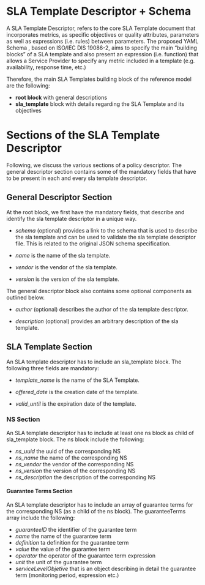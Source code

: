 # SLA Template Descriptor + Schema

A SLA Template Descriptor, refers to the core SLA Template document that incorporates metrics, as specific objectives or quality attributes,
parameters as well as expressions (i.e. rules) between parameters. The proposed YAML Schema , based on ISO/IEC DIS 19086-2, aims to specify the main 
“building blocks” of a SLA template and also present an expression (i.e. function) that allows a Service Provider to specify any metric included in a 
template (e.g. availability, response time, etc.)   

Therefore, the main SLA Templates building block of the reference model are the following:   
- **root block** with general descriptions  
- **sla_template** block with details regarding the SLA Template and its objectives   

# Sections of the SLA Template Descriptor
Following, we discuss the various sections of a policy descriptor. The general descriptor section contains some of the mandatory fields that have to 
be present in each and every sla template descriptor. 

## General Descriptor Section   
At the root block, we first have the mandatory fields, that describe and identify the sla template descriptor in a unique way.

* *schema* (optional) provides a link to the schema that is used to describe the sla template and can be used to validate the sla template descriptor file. This is related to the original JSON schema specification.

*  *name* is the name of the sla template.  

*  *vendor* is the vendor of the sla template.    

*  *version* is the version of the sla template.  

The general descriptor block also contains some optional components as outlined below.

*  *author* (optional) describes the author of the sla template descriptor.

*  *description* (optional) provides an arbitrary description of the sla template.
 
 
## SLA Template Section
An SLA template descriptor has to include an sla_template block. The following three fields are mandatory:      

*  *template_name* is the name of the SLA Template.  

*  *offered_date* is the creation date of the template.     

*  *valid_until* is the expiration date of the template.  


### NS Section
An SLA template descriptor has to include at least one ns block as child of sla_template block. The ns block include the following:

*  *ns_uuid* the uuid of the corresponding NS 
*  *ns_name* the name of the corresponding NS 
*  *ns_vendor* the vendor of the corresponding NS 
*  *ns_version* the version of the corresponding NS 
*  *ns_description* the description of the corresponding NS 

#### Guarantee Terms Section
An SLA template descriptor has to include an array of guarantee terms for the corresponding NS (as a child of the ns block). The guaranteeTerms array include the following:

*  *guaranteeID* the identifier of the guarantee term
*  *name* the name of the guarantee term
*  *definition* ta definition for the guarantee term
*  *value* the value of the guarantee term
*  *operator* the operator of the guarantee term expression
*  *unit* the unit of the guarantee term
*  *serviceLevelObjetive* that is an object describing in detail the guarantee term (monitoring period, expression etc.)

